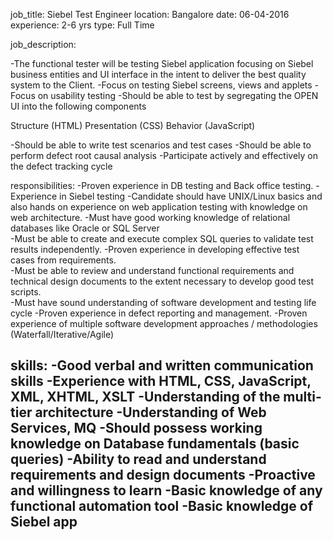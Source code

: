 job_title: Siebel Test Engineer
location: Bangalore
date: 06-04-2016
experience: 2-6 yrs
type: Full Time



job_description:  
        
 -The functional tester will be testing Siebel application focusing on Siebel business entities and UI interface in the intent to deliver the best quality system to the Client.
-Focus on testing Siebel screens, views and applets
-Focus on usability testing
-Should be able to test by segregating the OPEN UI into the following components

Structure (HTML)
Presentation (CSS)
Behavior (JavaScript)

-Should be able to write test scenarios and test cases
-Should be able to perform defect root causal analysis
-Participate actively and effectively on the defect tracking cycle
    
responsibilities: 
-Proven experience in DB testing and Back office testing. 
-Experience in  Siebel testing 
-Candidate should have UNIX/Linux basics and also hands on experience on web application testing with knowledge on web architecture. 
-Must have good working knowledge of relational databases like Oracle or SQL Server  
-Must be able to create and execute complex SQL queries to validate test results independently. 
-Proven experience in developing effective test cases from requirements.  
-Must be able to review and understand functional requirements and technical design documents to the extent necessary to develop good test scripts.  
-Must have sound understanding of software development and testing life cycle 
-Proven experience in defect reporting and management. 
-Proven experience of multiple software development approaches / methodologies (Waterfall/Iterative/Agile) 
 


skills: 
-Good verbal and written communication skills 
-Experience with HTML, CSS, JavaScript, XML, XHTML, XSLT                                                                                                                                                          -Understanding of the multi-tier architecture 
-Understanding of Web Services, MQ 
-Should possess working knowledge on Database fundamentals (basic queries) 
-Ability to read and understand requirements and design documents 
-Proactive and willingness to learn 
-Basic knowledge of any functional automation tool 
-Basic knowledge of Siebel app    
---
